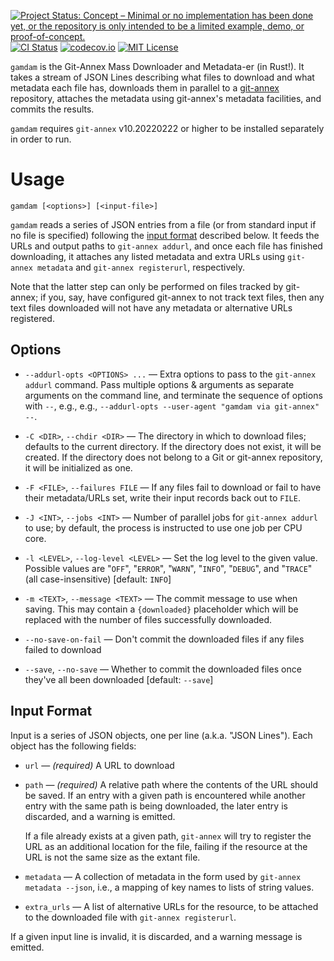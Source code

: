 [![Project Status: Concept – Minimal or no implementation has been done yet, or the repository is only intended to be a limited example, demo, or proof-of-concept.](https://www.repostatus.org/badges/latest/concept.svg)](https://www.repostatus.org/#concept)
[![CI Status](https://github.com/jwodder/gamdam-rust/actions/workflows/test.yml/badge.svg)](https://github.com/jwodder/gamdam-rust/actions/workflows/test.yml)
[![codecov.io](https://codecov.io/gh/jwodder/gamdam-rust/branch/master/graph/badge.svg)](https://codecov.io/gh/jwodder/gamdam-rust)
[![MIT License](https://img.shields.io/github/license/jwodder/gamdam-rust.svg)](https://opensource.org/licenses/MIT)

`gamdam` is the Git-Annex Mass Downloader and Metadata-er (in Rust!).  It takes
a stream of JSON Lines describing what files to download and what metadata each
file has, downloads them in parallel to a
[git-annex](https://git-annex.branchable.com) repository, attaches the metadata
using git-annex's metadata facilities, and commits the results.

`gamdam` requires `git-annex` v10.20220222 or higher to be installed separately
in order to run.


Usage
=====

    gamdam [<options>] [<input-file>]

`gamdam` reads a series of JSON entries from a file (or from standard input if
no file is specified) following the [input format](#input-format) described
below.  It feeds the URLs and output paths to `git-annex addurl`, and once each
file has finished downloading, it attaches any listed metadata and extra URLs
using `git-annex metadata` and `git-annex registerurl`, respectively.

Note that the latter step can only be performed on files tracked by git-annex;
if you, say, have configured git-annex to not track text files, then any text
files downloaded will not have any metadata or alternative URLs registered.

Options
-------

- `--addurl-opts <OPTIONS> ...` — Extra options to pass to the `git-annex
  addurl` command.  Pass multiple options & arguments as separate arguments on
  the command line, and terminate the sequence of options with `--`, e.g.,
  e.g., `--addurl-opts --user-agent "gamdam via git-annex" --`.

- `-C <DIR>`, `--chdir <DIR>` — The directory in which to download files;
  defaults to the current directory.  If the directory does not exist, it will
  be created.  If the directory does not belong to a Git or git-annex
  repository, it will be initialized as one.

- `-F <FILE>`, `--failures FILE` — If any files fail to download or fail to
  have their metadata/URLs set, write their input records back out to `FILE`.

- `-J <INT>`, `--jobs <INT>` — Number of parallel jobs for `git-annex addurl`
  to use; by default, the process is instructed to use one job per CPU core.

- `-l <LEVEL>`, `--log-level <LEVEL>` — Set the log level to the given value.
  Possible values are "`OFF`", "`ERROR`", "`WARN`", "`INFO`", "`DEBUG`", and
  "`TRACE`" (all case-insensitive) [default: `INFO`]

- `-m <TEXT>`, `--message <TEXT>` — The commit message to use when saving.
  This may contain a `{downloaded}` placeholder which will be replaced with the
  number of files successfully downloaded.

- `--no-save-on-fail` — Don't commit the downloaded files if any files failed
  to download

- `--save`, `--no-save` — Whether to commit the downloaded files once they've
  all been downloaded  [default: `--save`]


Input Format
------------

Input is a series of JSON objects, one per line (a.k.a. "JSON Lines").  Each
object has the following fields:

- `url` — *(required)* A URL to download

- `path` — *(required)* A relative path where the contents of the URL should be
  saved.  If an entry with a given path is encountered while another entry with
  the same path is being downloaded, the later entry is discarded, and a
  warning is emitted.

  If a file already exists at a given path, `git-annex` will try to register
  the URL as an additional location for the file, failing if the resource at
  the URL is not the same size as the extant file.

- `metadata` — A collection of metadata in the form used by `git-annex
  metadata --json`, i.e., a mapping of key names to lists of string values.

- `extra_urls` — A list of alternative URLs for the resource, to be attached to
  the downloaded file with `git-annex registerurl`.

If a given input line is invalid, it is discarded, and a warning message is
emitted.
